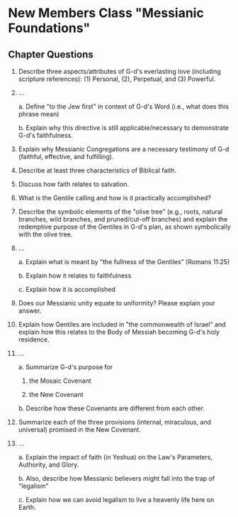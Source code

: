 # New Members Class "Messianic Foundations"
## Chapter Questions

1. Describe three aspects/attributes of G-d's everlasting love (including scripture references): (1) Personal, (2), Perpetual, and (3) Powerful.

2. …

    a. Define "to the Jew first" in context of G-d's Word (i.e., what does this phrase mean)

    b. Explain why this directive is still applicable/necessary to demonstrate G-d's faithfulness.

3. Explain why Messianic Congregations are a necessary testimony of G-d (faithful, effective, and fulfilling).

4. Describe at least three characteristics of Biblical faith.

5. Discuss how faith relates to salvation.

6. What is the Gentile calling and how is it practically accomplished?

7. Describe the symbolic elements of the "olive tree" (e.g., roots, natural branches, wild branches, and pruned/cut-off branches) and explain the redemptive purpose of the Gentiles in G-d's plan, as shown symbolically with the olive tree.

8. …

    a. Explain what is meant by "the fullness of the Gentiles" (Romans 11:25)

    b. Explain how it relates to faithfulness

    c. Explain how it is accomplished

9. Does our Messianic unity equate to uniformity? Please explain your answer.

10. Explain how Gentiles are included in "the commonwealth of Israel" and explain how this relates to the Body of Messiah becoming G-d's holy residence.

11. …

    a. Summarize G-d's purpose for 

    1. the Mosaic Covenant

    2. the New Covenant

    b. Describe how these Covenants are different from each other.

12. Summarize each of the three provisions (internal, miraculous, and universal) promised in the New Covenant.

13. …

    a. Explain the impact of faith (in Yeshua) on the Law's Parameters, Authority, and Glory.

    b. Also, describe how Messianic believers might fall into the trap of "legalism"

    c. Explain how we can avoid legalism to live a heavenly life here on Earth.

